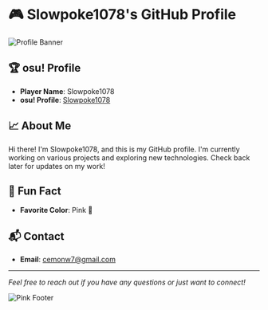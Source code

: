 # 🎮 Slowpoke1078's GitHub Profile

![Profile Banner](link-to-your-banner-image) <!-- Optional -->

## 🏆 osu! Profile

- **Player Name**: Slowpoke1078
- **osu! Profile**: [Slowpoke1078](https://osu.ppy.sh/users/36395414)

## 📈 About Me

Hi there! I'm Slowpoke1078, and this is my GitHub profile. I'm currently working on various projects and exploring new technologies. Check back later for updates on my work!

## 🌟 Fun Fact

- **Favorite Color**: Pink 💖

## 📬 Contact

- **Email**: [cemonw7@gmail.com](mailto:cemonw7@gmail.com)

---

*Feel free to reach out if you have any questions or just want to connect!*

![Pink Footer](https://via.placeholder.com/800x50/ff69b4/ffffff?text=Thanks+for+visiting!) <!-- Optional -->
